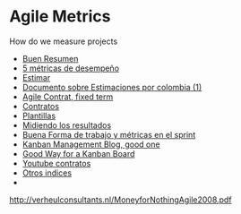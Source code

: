 Agile Metrics
====

How do we measure projects

* [Buen Resumen](https://proyectosagiles.org/2008/12/07/metricas-agiles-cuadro-mandos-balanceado-scrum/)
* [5 métricas de desempeño](http://www.pmoinformatica.com/2012/08/5-metricas-para-proyectos-de-desarrollo.html)
* [Estimar](https://proyectosagiles.org/2009/07/01/estimacion-planificacion-agil-quinto-encuentro-agil-barcelona/)
* [Documento sobre Estimaciones por colombia (1)](http://ojs.tdea.edu.co/index.php/cuadernoactiva/article/view/111/98)
* [Agile Contrat, fixed term](http://www.pmoinformatica.com/2012/08/el-desarrollo-agil-en-un-entorno-de.html)
* [Contratos](https://proyectosagiles.org/2008/11/16/contrato-agil-scrum/)
* [Plantillas](http://www.pmoinformatica.com/search/label/Plantillas%20y%20Formatos)
* [Midiendo los resultados](http://www.scrumsense.com/wp-content/uploads/2009/10/Measuring-for-Results-2-small.pdf)
* [Buena Forma de trabajo y métricas en el sprint](https://proyectosagiles.org/2009/11/08/metricas-iteracion-scrum-sprint-metrics/)
* [Kanban Management Blog, good one](http://www.xqa.com.ar/visualmanagement/)
* [Good Way for a Kanban Board](https://proyectosagiles.org/2010/09/26/ejemplo-tablero-pizarra-tareas-scrum-taskboard/)
* [Youtube contratos](https://www.youtube.com/watch?v=oAyIJReSAJo&list=PLhE6PVDdZ3dLSS42FLcwYLcH3pldS71MT)
* [Otros indices](http://www.elproximopaso.net/2013/08/3-otros-indicadores-de-scrum.html)
*

http://verheulconsultants.nl/MoneyforNothingAgile2008.pdf

[1]: http://ojs.tdea.edu.co/index.php/cuadernoactiva/article/view/111